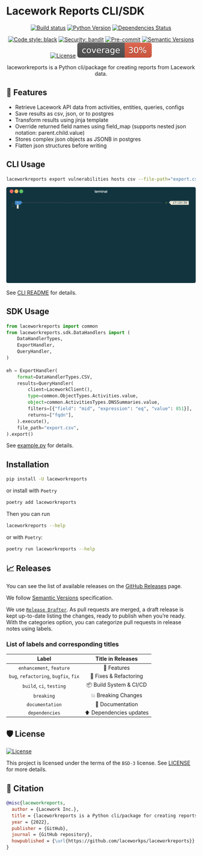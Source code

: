 # Lacework Reports CLI/SDK

<div align="center">

[![Build status](https://github.com/laceworkps/laceworkreports/workflows/build/badge.svg?branch=main&event=push)](https://github.com/laceworkps/laceworkreports/actions?query=workflow%3Abuild)
[![Python Version](https://img.shields.io/pypi/pyversions/laceworkreports.svg)](https://pypi.org/project/laceworkreports/)
[![Dependencies Status](https://img.shields.io/badge/dependencies-up%20to%20date-brightgreen.svg)](https://github.com/laceworkps/laceworkreports/pulls?utf8=%E2%9C%93&q=is%3Apr%20author%3Aapp%2Fdependabot)

[![Code style: black](https://img.shields.io/badge/code%20style-black-000000.svg)](https://github.com/psf/black)
[![Security: bandit](https://img.shields.io/badge/security-bandit-green.svg)](https://github.com/PyCQA/bandit)
[![Pre-commit](https://img.shields.io/badge/pre--commit-enabled-brightgreen?logo=pre-commit&logoColor=white)](https://github.com/laceworkps/laceworkreports/blob/main/.pre-commit-config.yaml)
[![Semantic Versions](https://img.shields.io/badge/%20%20%F0%9F%93%A6%F0%9F%9A%80-semantic--versions-e10079.svg)](https://github.com/laceworkps/laceworkreports/releases)
[![License](https://img.shields.io/github/license/laceworkps/laceworkreports)](https://github.com/laceworkps/laceworkreports/blob/main/LICENSE)
![Coverage Report](assets/images/coverage.svg)

laceworkreports is a Python cli/package for creating reports from Lacework data.

</div>

## 🚀 Features

 - Retrieve Lacework API data from activities, entities, queries, configs
 - Save results as csv, json, or to postgres
 - Transform results using jinja template
 - Override returned field names using field_map (supports nested json notation: parent.child.value)
 - Stores complex json objects as JSONB in postgres
 - Flatten json structures before writing

## CLI Usage

```bash
laceworkreports export vulnerabilities hosts csv --file-path="export.csv"
```
![laceworkreports](assets/images/laceworkreports.gif)

See [CLI README](README-CLI.md) for details.

## SDK Usage

```python
from laceworkreports import common
from laceworkreports.sdk.DataHandlers import (
    DataHandlerTypes,
    ExportHandler,
    QueryHandler,
)

eh = ExportHandler(
    format=DataHandlerTypes.CSV,
    results=QueryHandler(
        client=LaceworkClient(),
        type=common.ObjectTypes.Activities.value,
        object=common.ActivitiesTypes.DNSSummaries.value,
        filters=[{"field": "mid", "expression": "eq", "value": 851}],
        returns=["fqdn"],
    ).execute(),
    file_path="export.csv",
).export()
```

See [example.py](examples/sdk/example.py) for details.
## Installation

```bash
pip install -U laceworkreports
```

or install with `Poetry`

```bash
poetry add laceworkreports
```

Then you can run

```bash
laceworkreports --help
```

or with `Poetry`:

```bash
poetry run laceworkreports --help
```

## 📈 Releases

You can see the list of available releases on the [GitHub Releases](https://github.com/laceworkps/laceworkreports/releases) page.

We follow [Semantic Versions](https://semver.org/) specification.

We use [`Release Drafter`](https://github.com/marketplace/actions/release-drafter). As pull requests are merged, a draft release is kept up-to-date listing the changes, ready to publish when you’re ready. With the categories option, you can categorize pull requests in release notes using labels.

### List of labels and corresponding titles

|               **Label**               |  **Title in Releases**  |
| :-----------------------------------: | :---------------------: |
|       `enhancement`, `feature`        |       🚀 Features       |
| `bug`, `refactoring`, `bugfix`, `fix` | 🔧 Fixes & Refactoring  |
|       `build`, `ci`, `testing`        | 📦 Build System & CI/CD |
|              `breaking`               |   💥 Breaking Changes   |
|            `documentation`            |    📝 Documentation     |
|            `dependencies`             | ⬆️ Dependencies updates |


## 🛡 License

[![License](https://img.shields.io/github/license/laceworkps/laceworkreports)](https://github.com/laceworkps/laceworkreports/blob/main/LICENSE)

This project is licensed under the terms of the `BSD-3` license. See [LICENSE](https://github.com/laceworkps/laceworkreports/blob/main/LICENSE) for more details.

## 📃 Citation

```bibtex
@misc{laceworkreports,
  author = {Lacework Inc.},
  title = {laceworkreports is a Python cli/package for creating reports from Lacework data.},
  year = {2022},
  publisher = {GitHub},
  journal = {GitHub repository},
  howpublished = {\url{https://github.com/laceworkps/laceworkreports}}
}
```
